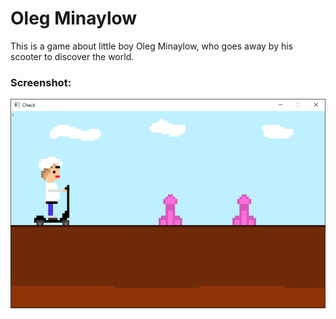 # Oleg Minaylow
This is a game about little boy Oleg Minaylow, who goes away by his scooter to discover the world.
### Screenshot:
![Game Screenshot 1](resources/game_screenshot.png)